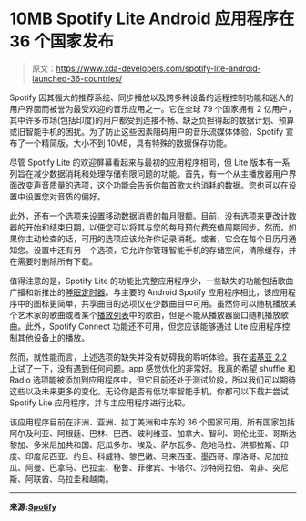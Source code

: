 # 10MB Spotify Lite Android 应用程序在 36 个国家发布

> 原文：<https://www.xda-developers.com/spotify-lite-android-launched-36-countries/>

Spotify 因其强大的推荐系统、同步播放以及跨多种设备的远程控制功能和迷人的用户界面而被誉为最受欢迎的音乐应用之一。它在全球 79 个国家拥有 2 亿用户，其中许多市场(包括印度)的用户都受到连接不畅、缺乏负担得起的数据计划、预算或旧智能手机的困扰。为了防止这些因素阻碍用户的音乐流媒体体验，Spotify 宣布了一个精简版，大小不到 10MB，具有特殊的数据保存功能。

尽管 Spotify Lite 的欢迎屏幕看起来与最初的应用程序相同，但 Lite 版本有一系列旨在减少数据消耗和处理存储有限问题的功能。首先，有一个从主播放器用户界面改变声音质量的选项，这个功能会告诉你每首歌大约消耗的数据。您也可以在设置中设置您对音质的偏好。

此外，还有一个选项来设置移动数据消费的每月限额。目前，没有选项来更改计数器的开始和结束日期，以便您可以将其与您的每月预付费充值周期同步。然而，如果你主动检查的话，可用的选项应该允许你记录消耗。或者，它会在每个日历月通知您。设置中还有另一个选项，它允许你管理智能手机的存储空间，清除缓存，并在需要时删除所有下载。

值得注意的是，Spotify Lite 的功能比完整应用程序少，一些缺失的功能包括歌曲广播和新推出的[睡眠定时器](https://www.xda-developers.com/spotify-android-sleep-timer-google-maps/)。与主要的 Android Spotify 应用程序相比，该应用程序中的图标更简单，共享曲目的选项仅在少数曲目中可用。虽然你可以随机播放某个艺术家的歌曲或者某个[播放列表](https://www.xda-developers.com/spotify-playlist-only-app-stations/)中的歌曲，但是不能从播放器窗口随机播放歌曲。此外，Spotify Connect 功能还不可用，但您应该能够通过 Lite 应用程序控制其他设备上的播放。

然而，就性能而言，上述选项的缺失并没有妨碍我的聆听体验。我在[诺基亚 2.2](https://www.xda-developers.com/nokia-2dot2-launched-india/) 上试了一下，没有遇到任何问题。app 感觉优化的非常好。我真的希望 shuffle 和 Radio 选项能被添加到应用程序中，但它目前还处于测试阶段，所以我们可以期待这些以及未来更多的变化。无论你是否有低功率智能手机，你都可以下载并尝试 Spotify Lite 应用程序，并与主应用程序进行比较。

该应用程序目前在非洲、亚洲、拉丁美洲和中东的 36 个国家可用。所有国家包括阿尔及利亚、阿根廷、巴林、巴西、玻利维亚、加拿大、智利、哥伦比亚、哥斯达黎加、多米尼加共和国、厄瓜多尔、埃及、萨尔瓦多、危地马拉、洪都拉斯、印度、印度尼西亚、约旦、科威特、黎巴嫩、马来西亚、墨西哥、摩洛哥、尼加拉瓜、阿曼、巴拿马、巴拉圭、秘鲁、菲律宾、卡塔尔、沙特阿拉伯、南非、突尼斯、阿联酋、乌拉圭和越南。

* * *

**来源:[Spotify](https://newsroom.spotify.com/2019-07-09/introducing-spotify-lite/)**